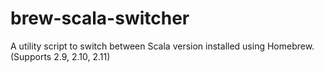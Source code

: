 brew-scala-switcher
===================

A utility script to switch between Scala version installed using Homebrew. (Supports 2.9, 2.10, 2.11)

